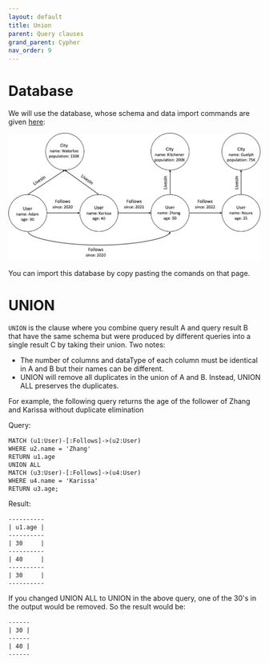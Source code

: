 ```yaml
---
layout: default
title: Union
parent: Query clauses
grand_parent: Cypher
nav_order: 9
---
```


# Database
We will use the database, whose schema and data import commands are given [here](example-database.md):

<img src="../../../img/running-example.png" width="800">

You can import this database by copy pasting the comands on that page. 

# UNION
`UNION` is the clause where you combine query result A and query result B 
that have the same schema but were produced by different queries into a single result C
by taking their union. Two notes:

- The number of columns and dataType of each column must be identical in A and B but their names can be different.
- UNION will remove all duplicates in the union of A and B. Instead, UNION ALL preserves the duplicates.

For example, the following query returns the age of the follower 
of Zhang and Karissa without duplicate elimination

Query:
```
MATCH (u1:User)-[:Follows]->(u2:User)
WHERE u2.name = 'Zhang'
RETURN u1.age
UNION ALL
MATCH (u3:User)-[:Follows]->(u4:User)
WHERE u4.name = 'Karissa'
RETURN u3.age;
```
Result:

```
----------
| u1.age |
----------
| 30     |
----------
| 40     |
----------
| 30     |
----------
```

If you changed UNION ALL to UNION in the above query, one of the 30's in the output
would be removed. So the result would be:

```
------
| 30 |
------
| 40 |
------
```
